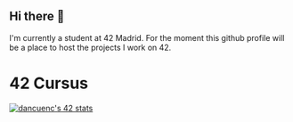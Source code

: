 ## Hi there 👋

I'm currently a student at 42 Madrid.
For the moment this github profile will be a place to host the projects I work on 42.

# 42 Cursus

[![dancuenc's 42 stats](https://badge.mediaplus.ma/darkblue/dancuenc)](https://github.com/dancuenc/badge42)

<!--
**dcuencag/dcuencag** is a ✨ _special_ ✨ repository because its `README.md` (this file) appears on your GitHub profile.

Here are some ideas to get you started:

- 🔭 I’m currently working on ...
- 🌱 I’m currently learning ...
- 👯 I’m looking to collaborate on ...
- 🤔 I’m looking for help with ...
- 💬 Ask me about ...
- 📫 How to reach me: ...
- 😄 Pronouns: ...
- ⚡ Fun fact: ...
-->
